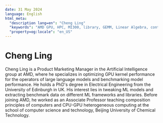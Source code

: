 ```yaml
---
date: 31 May 2024
language: English
html_meta:
  "description lang=en": "Cheng Ling"
  "keywords": "AMD GPU, HPC, MI300, library, GEMM, Linear Algebra, contributor, blog author"
  "property=og:locale": "en_US"
---
```


# Cheng Ling

Cheng Ling is a Product Marketing Manager in the Artificial Intelligence group at AMD, where he specializes in optimizing GPU kernel performance for the operators of large language models and benchmarking model performance. He holds a PhD's degree in Electrical Engineering from the University of Edinburgh in UK. His interest lies in tweaking ML models and extracting benchmark data on different ML frameworks and libraries. Before joining AMD, he worked as an Associate Professor teaching composition principles of computers and CPU-GPU heterogeneous computing at the school of computer science and technology, Beijing University of Chemical Technology.
